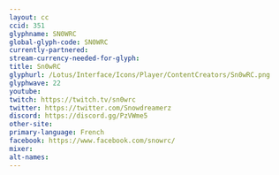 ```yaml
---
layout: cc
ccid: 351
glyphname: SN0WRC
global-glyph-code: SN0WRC
currently-partnered:
stream-currency-needed-for-glyph:
title: Sn0wRC
glyphurl: /Lotus/Interface/Icons/Player/ContentCreators/Sn0wRC.png
glyphwave: 22
youtube:
twitch: https://twitch.tv/sn0wrc
twitter: https://twitter.com/Snowdreamerz
discord: https://discord.gg/PzVWme5
other-site:
primary-language: French
facebook: https://www.facebook.com/snowrc/
mixer:
alt-names:
---
```

